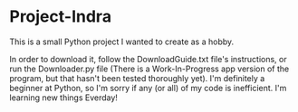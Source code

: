 # Project-Indra
This is a small Python project I wanted to create as a hobby.

In order to download it, follow the DownloadGuide.txt file's instructions, or run the Downloader.py file (There is a Work-In-Progress app version of the program, but that hasn't been tested thoroughly yet).
I'm definitely a beginner at Python, so I'm sorry if any (or all) of my code is inefficient. I'm learning new things Everday!

